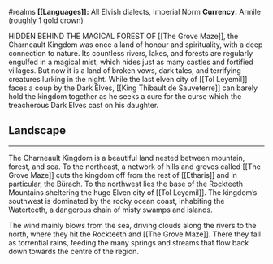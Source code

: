 #realms
**[[Languages]]:** All Elvish dialects, Imperial Norm
**Currency:** Armile (roughly 1 gold crown)

HIDDEN BEHIND THE MAGICAL FOREST OF [[The Grove Maze]], the Charneault Kingdom
was once a land of honour and spirituality, with a deep connection to nature. Its countless rivers, lakes, and forests are regularly engulfed in a magical mist, which hides just as many castles and fortified villages. But now it is a land of broken vows, dark tales, and terrifying creatures lurking in the night. While the last elven city of [[Tol Leyemil]] faces a coup by the Dark Elves, [[King Thibault de Sauveterre]] can barely hold the kingdom together as he seeks a cure for the curse which the treacherous Dark Elves cast on his daughter.

## Landscape
___
The Charneault Kingdom is a beautiful land nested between mountain, forest, and sea. To the northeast, a network of hills and groves called [[The Grove Maze]] cuts the kingdom off from the rest of [[Etharis]] and in particular, the Bürach. To the northwest lies the base of the Rockteeth Mountains sheltering the huge Elven city of [[Tol Leyemil]]. The kingdom’s southwest is dominated by the rocky ocean coast, inhabiting the Waterteeth, a dangerous chain of misty swamps and islands.

The wind mainly blows from the sea, driving clouds along the rivers to the north, where they hit the Rockteeth and [[The Grove Maze]]. There they fall as torrential rains, feeding the many springs and streams that flow back down towards the centre of the region.